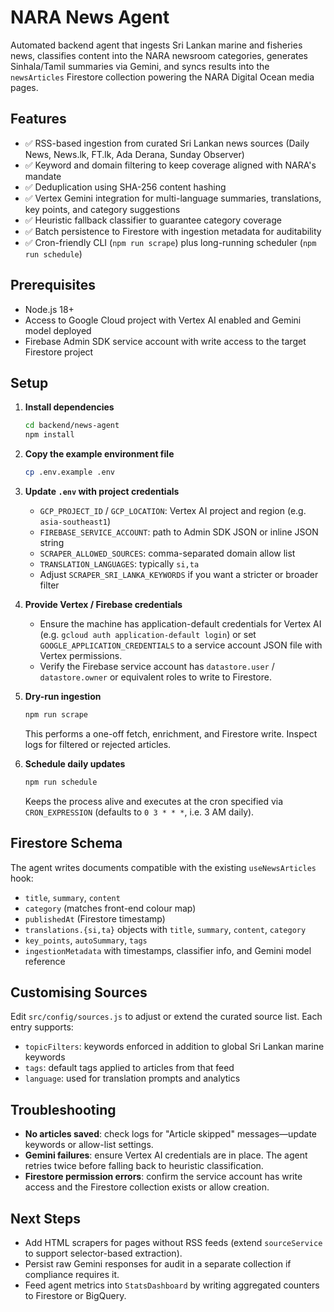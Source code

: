 # NARA News Agent

Automated backend agent that ingests Sri Lankan marine and fisheries news, classifies content into the NARA newsroom categories, generates Sinhala/Tamil summaries via Gemini, and syncs results into the `newsArticles` Firestore collection powering the NARA Digital Ocean media pages.

## Features

- ✅ RSS-based ingestion from curated Sri Lankan news sources (Daily News, News.lk, FT.lk, Ada Derana, Sunday Observer)
- ✅ Keyword and domain filtering to keep coverage aligned with NARA's mandate
- ✅ Deduplication using SHA-256 content hashing
- ✅ Vertex Gemini integration for multi-language summaries, translations, key points, and category suggestions
- ✅ Heuristic fallback classifier to guarantee category coverage
- ✅ Batch persistence to Firestore with ingestion metadata for auditability
- ✅ Cron-friendly CLI (`npm run scrape`) plus long-running scheduler (`npm run schedule`)

## Prerequisites

- Node.js 18+
- Access to Google Cloud project with Vertex AI enabled and Gemini model deployed
- Firebase Admin SDK service account with write access to the target Firestore project

## Setup

1. **Install dependencies**
   ```bash
   cd backend/news-agent
   npm install
   ```

2. **Copy the example environment file**
   ```bash
   cp .env.example .env
   ```

3. **Update `.env` with project credentials**
   - `GCP_PROJECT_ID` / `GCP_LOCATION`: Vertex AI project and region (e.g. `asia-southeast1`)
   - `FIREBASE_SERVICE_ACCOUNT`: path to Admin SDK JSON or inline JSON string
   - `SCRAPER_ALLOWED_SOURCES`: comma-separated domain allow list
   - `TRANSLATION_LANGUAGES`: typically `si,ta`
   - Adjust `SCRAPER_SRI_LANKA_KEYWORDS` if you want a stricter or broader filter

4. **Provide Vertex / Firebase credentials**
   - Ensure the machine has application-default credentials for Vertex AI (e.g. `gcloud auth application-default login`) or set `GOOGLE_APPLICATION_CREDENTIALS` to a service account JSON file with Vertex permissions.
   - Verify the Firebase service account has `datastore.user` / `datastore.owner` or equivalent roles to write to Firestore.

5. **Dry-run ingestion**
   ```bash
   npm run scrape
   ```
   This performs a one-off fetch, enrichment, and Firestore write. Inspect logs for filtered or rejected articles.

6. **Schedule daily updates**
   ```bash
   npm run schedule
   ```
   Keeps the process alive and executes at the cron specified via `CRON_EXPRESSION` (defaults to `0 3 * * *`, i.e. 3 AM daily).

## Firestore Schema

The agent writes documents compatible with the existing `useNewsArticles` hook:
- `title`, `summary`, `content`
- `category` (matches front-end colour map)
- `publishedAt` (Firestore timestamp)
- `translations.{si,ta}` objects with `title`, `summary`, `content`, `category`
- `key_points`, `autoSummary`, `tags`
- `ingestionMetadata` with timestamps, classifier info, and Gemini model reference

## Customising Sources

Edit `src/config/sources.js` to adjust or extend the curated source list. Each entry supports:
- `topicFilters`: keywords enforced in addition to global Sri Lankan marine keywords
- `tags`: default tags applied to articles from that feed
- `language`: used for translation prompts and analytics

## Troubleshooting

- **No articles saved**: check logs for "Article skipped" messages—update keywords or allow-list settings.
- **Gemini failures**: ensure Vertex AI credentials are in place. The agent retries twice before falling back to heuristic classification.
- **Firestore permission errors**: confirm the service account has write access and the Firestore collection exists or allow creation.

## Next Steps

- Add HTML scrapers for pages without RSS feeds (extend `sourceService` to support selector-based extraction).
- Persist raw Gemini responses for audit in a separate collection if compliance requires it.
- Feed agent metrics into `StatsDashboard` by writing aggregated counters to Firestore or BigQuery.
